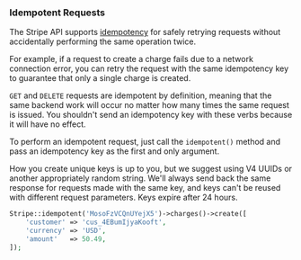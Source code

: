 ### Idempotent Requests

The Stripe API supports [idempotency](https://en.wikipedia.org/wiki/Idempotence) for safely retrying requests without accidentally performing the same operation twice.

For example, if a request to create a charge fails due to a network connection error, you can retry the request with the same idempotency key to guarantee that only a single charge is created.

`GET` and `DELETE` requests are idempotent by definition, meaning that the same backend work will occur no matter how many times the same request is issued. You shouldn't send an idempotency key with these verbs because it will have no effect.

To perform an idempotent request, just call the `idempotent()` method and pass an idempotency key as the first and only argument.

How you create unique keys is up to you, but we suggest using V4 UUIDs or another appropriately random string. We'll always send back the same response for requests made with the same key, and keys can't be reused with different request parameters. Keys expire after 24 hours.

```php
Stripe::idempotent('MosoFzVCQnUYejX5')->charges()->create([
    'customer' => 'cus_4EBumIjyaKooft',
    'currency' => 'USD',
    'amount'   => 50.49,
]);
```

